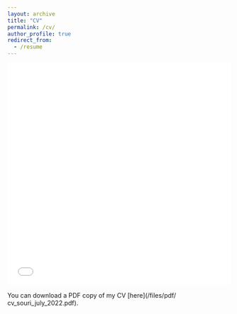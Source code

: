 ```yaml
---
layout: archive
title: "CV"
permalink: /cv/
author_profile: true
redirect_from:
  - /resume
---
```


<iframe src="/files/pdf/	cv_souri_july_2022.pdf" width="100%" height="500" frameborder="no" border="0" marginwidth="0" marginheight="0"></iframe>

You can download a PDF copy of my CV [here](/files/pdf/	cv_souri_july_2022.pdf).

